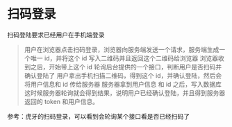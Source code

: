 # 扫码登录

扫码登陆要求已经用户在手机端登录  

> 用户在浏览器点击扫码登录，浏览器向服务端发送一个请求，服务端生成一个唯一 id，并将这个 id 写入二维码并且返回这个二维码给浏览器
> 浏览器收到之后，开始带上这个 id 轮询后台提供的一个接口，判断用户是否扫码并确认登陆了
> 用户拿出手机扫描二维码，得到这个 id，并确认登陆，然后会将用户信息和 id 传给服务器
> 服务器拿到用户信息 和 id 之后，写入数据库
> 这时候服务器轮询就会得到结果，说明用户已经确认登陆，并且得到服务器返回的 token 和用户信息。

参考：虎牙的扫码登录，可以看到会轮询某个接口看是否已经扫码了  
